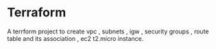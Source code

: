 # Terraform
A terrform project to create vpc , subnets , igw , security groups , route table and its association , ec2 t2.micro instance.
